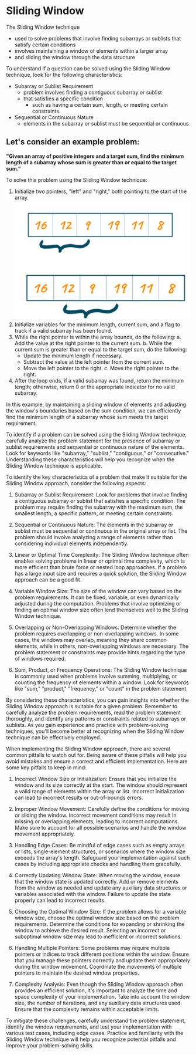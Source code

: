 # Sliding Window
The Sliding Window technique 
- used to solve problems that involve finding subarrays or sublists that satisfy certain conditions
- involves maintaining a window of elements within a larger array 
- and sliding the window through the data structure 


To understand if a question can be solved using the Sliding Window technique, look for the following characteristics:
- Subarray or Sublist Requirement
    - problem involves finding a contiguous subarray or sublist 
    - that satisfies a specific condition
        - such as having a certain sum, length, or meeting certain constraints.
- Sequential or Continuous Nature
    - elements in the subarray or sublist must be sequential or continuous 


## Let's consider an example problem: 
**"Given an array of positive integers and a target sum, find the minimum length of a subarray whose sum is greater than or equal to the target sum."**

To solve this problem using the Sliding Window technique:

1. Initialize two pointers, "left" and "right," both pointing to the start of the array.
![Sliding Window](assets/sliding-window.png)
2. Initialize variables for the minimum length, current sum, and a flag to track if a valid subarray has been found.
3. While the right pointer is within the array bounds, do the following:
   a. Add the value at the right pointer to the current sum.
   b. While the current sum is greater than or equal to the target sum, do the following:
      - Update the minimum length if necessary.
      - Subtract the value at the left pointer from the current sum.
      - Move the left pointer to the right.
   c. Move the right pointer to the right.
4. After the loop ends, if a valid subarray was found, return the minimum length; otherwise, return 0 or the appropriate indicator for no valid subarray.

In this example, by maintaining a sliding window of elements and adjusting the window's boundaries based on the sum condition, we can efficiently find the minimum length of a subarray whose sum meets the target requirement.

To identify if a problem can be solved using the Sliding Window technique, carefully analyze the problem statement for the presence of subarray or sublist requirements and sequential or continuous nature of the elements. Look for keywords like "subarray," "sublist," "contiguous," or "consecutive." Understanding these characteristics will help you recognize when the Sliding Window technique is applicable.


To identify the key characteristics of a problem that make it suitable for the Sliding Window approach, consider the following aspects:

1. Subarray or Sublist Requirement: Look for problems that involve finding a contiguous subarray or sublist that satisfies a specific condition. The problem may require finding the subarray with the maximum sum, the smallest length, a specific pattern, or meeting certain constraints.

2. Sequential or Continuous Nature: The elements in the subarray or sublist must be sequential or continuous in the original array or list. The problem should involve analyzing a range of elements rather than considering individual elements independently.

3. Linear or Optimal Time Complexity: The Sliding Window technique often enables solving problems in linear or optimal time complexity, which is more efficient than brute force or nested loop approaches. If a problem has a large input size and requires a quick solution, the Sliding Window approach can be a good fit.

4. Variable Window Size: The size of the window can vary based on the problem requirements. It can be fixed, variable, or even dynamically adjusted during the computation. Problems that involve optimizing or finding an optimal window size often lend themselves well to the Sliding Window technique.

5. Overlapping or Non-Overlapping Windows: Determine whether the problem requires overlapping or non-overlapping windows. In some cases, the windows may overlap, meaning they share common elements, while in others, non-overlapping windows are necessary. The problem statement or constraints may provide hints regarding the type of windows required.

6. Sum, Product, or Frequency Operations: The Sliding Window technique is commonly used when problems involve summing, multiplying, or counting the frequency of elements within a window. Look for keywords like "sum," "product," "frequency," or "count" in the problem statement.

By considering these characteristics, you can gain insights into whether the Sliding Window approach is suitable for a given problem. Remember to carefully analyze the problem requirements, read the problem statement thoroughly, and identify any patterns or constraints related to subarrays or sublists. As you gain experience and practice with problem-solving techniques, you'll become better at recognizing when the Sliding Window technique can be effectively employed.


When implementing the Sliding Window approach, there are several common pitfalls to watch out for. Being aware of these pitfalls will help you avoid mistakes and ensure a correct and efficient implementation. Here are some key pitfalls to keep in mind:

1. Incorrect Window Size or Initialization: Ensure that you initialize the window and its size correctly at the start. The window should represent a valid range of elements within the array or list. Incorrect initialization can lead to incorrect results or out-of-bounds errors.

2. Improper Window Movement: Carefully define the conditions for moving or sliding the window. Incorrect movement conditions may result in missing or overlapping elements, leading to incorrect computations. Make sure to account for all possible scenarios and handle the window movement appropriately.

3. Handling Edge Cases: Be mindful of edge cases such as empty arrays or lists, single-element structures, or scenarios where the window size exceeds the array's length. Safeguard your implementation against such cases by including appropriate checks and handling them gracefully.

4. Correctly Updating Window State: When moving the window, ensure that the window state is updated correctly. Add or remove elements from the window as needed and update any auxiliary data structures or variables associated with the window. Failure to update the state properly can lead to incorrect results.

5. Choosing the Optimal Window Size: If the problem allows for a variable window size, choose the optimal window size based on the problem requirements. Determine the conditions for expanding or shrinking the window to achieve the desired result. Selecting an incorrect or suboptimal window size may lead to inefficient or incorrect solutions.

6. Handling Multiple Pointers: Some problems may require multiple pointers or indices to track different positions within the window. Ensure that you manage these pointers correctly and update them appropriately during the window movement. Coordinate the movements of multiple pointers to maintain the desired window properties.

7. Complexity Analysis: Even though the Sliding Window approach often provides an efficient solution, it's important to analyze the time and space complexity of your implementation. Take into account the window size, the number of iterations, and any auxiliary data structures used. Ensure that the complexity remains within acceptable limits.

To mitigate these challenges, carefully understand the problem statement, identify the window requirements, and test your implementation with various test cases, including edge cases. Practice and familiarity with the Sliding Window technique will help you recognize potential pitfalls and improve your problem-solving skills.